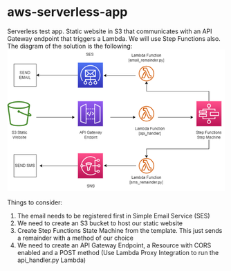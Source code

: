 # aws-serverless-app
Serverless test app. Static website in S3 that communicates with an API Gateway endpoint that triggers a Lambda. We will use Step Functions also.
The diagram of the solution is the following:
![Alt text](https://github.com/dACEvid/aws-serverless-app/blob/main/diagram.png?raw=true)

Things to consider:
1) The email needs to be registered first in Simple Email Service (SES)
2) We need to create an S3 bucket to host our static website
3) Create Step Functions State Machine from the template. This just sends a remainder with a method of our choice
4) We need to create an API Gateway Endpoint, a Resource with CORS enabled and a POST method (Use Lambda Proxy Integration to run the api_handler.py Lambda)
